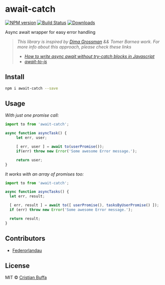 # await-catch

[![NPM version][npm-image]][npm-url] [![Build Status][travis-image]][travis-url] [![Downloads][downloads-image]][npm-url]

Async await wrapper for easy error handling
> _This library is inspired by [Dima Grossman](http://blog.grossman.io) && Tomer Barnea work. For more info about this approach, please check these links_
> * [_How to write async await without try-catch blocks in Javascript_](https://blog.grossman.io/how-to-write-async-await-without-try-catch-blocks-in-javascript/)
> * [_await-to-js_](https://github.com/scopsy/await-to-js)

## Install

```sh
npm i await-catch --save
```

## Usage

*With just one promise call:*
```javascript
import to from 'await-catch';

async function asyncTask() {
     let err, user;

     [ err, user ] = await to(userPromise());
     if(err) throw new Error('Some awesome Error message.');

     return user;
}
```

*It works with an array of promises too:*

```javascript
import to from 'await-catch';

async function asyncTasks() {
  let err, result;

  [ err, result ] = await to([ userPromise(), tasksByUserPromise() ]);
  if (err) throw new Error('Some awesome Error message.');

  return result;
}
```

## Contributors

* [Federorlandau](https://https://github.com/Fedeorlandau)


## License

MIT © [Cristian Buffa](https://github.com/bufface)

[downloads-image]: https://img.shields.io/npm/dt/await-catch.svg

[npm-url]: https://www.npmjs.com/package/await-catch
[npm-image]: http://img.shields.io/npm/v/await-catch.svg

[travis-url]: https://travis-ci.org/bufface/await-catch
[travis-image]: https://api.travis-ci.org/bufface/await-catch.svg?branch=master
